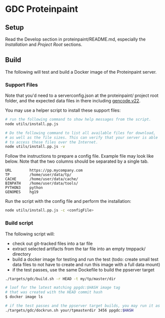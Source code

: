 # GDC Proteinpaint

## Setup

Read the Develop section in proteinpaint/README.md, especially
the *Installation* and *Project Root* sections.

## Build

The following will test and build a Docker image of the Proteinpaint server.

### Support Files

Note that you'd need to a serverconfig.json at the proteinpaint/ project root
folder, and the expected data files in there including
[gencode.v22](https://pecan.stjude.cloud/static/hg38/gdc/gencode.v22.hg38.gz).

You may use a helper script to install these support files:

```bash
# run the following command to show help messages from the script.
node utils/install.pp.js 

# Do the following command to list all available files for download, 
# as well as the file sizes. This can verify that your server is able 
# to access these files over the Internet.
node utils/install.pp.js -v
```
Follow the instructions to prepare a config file. Example file may look like below.
Note that the two columns should be separated by a single tab.
```text
URL        https://pp.mycompany.com
TP         /home/user/data/tp/
CACHE      /home/user/data/cache/
BINPATH    /home/user/data/tools/
PYTHON3    python
GENOMES    hg19
```
Run the script with the config file and perform the installation:
```bash
node utils/install.pp.js -c <configFile>
```

### Build script

The following script will:
- check out git-tracked files into a tar file
- extract selected artifacts from the tar file into an empty tmppack/ directory
- build a docker image for testing and run the test (todo: create small test data files to not have to create and run this image with a full data mount)
- if the test passes, use the same Dockefile to build the ppserver target

```bash
./targets/gdc/build.sh -r HEAD -t my/tp/master/dir

# loof for the latest matching ppgdc:$HASH image tag 
# that was created with the HEAD commit hash
$ docker image ls 

# if the test passes and the ppserver target builds, you may run it as
./targets/gdc/dockrun.sh your/tpmasterdir 3456 ppgdc:$HASH
```
